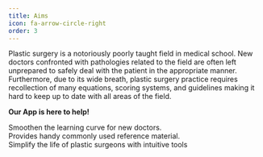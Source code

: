 ```yaml
---
title: Aims
icon: fa-arrow-circle-right
order: 3
---
```


Plastic surgery is a notoriously poorly taught field in medical school. New doctors confronted with pathologies related to the field are often left unprepared to safely deal with the patient in the appropriate manner. Furthermore, due to its wide breath, plastic surgery practice requires recollection of many equations, scoring systems, and guidelines making it hard to keep up to date with all areas of the field.

**Our App is here to help!** 

Smoothen the learning curve for new doctors.  
Provides handy commonly used reference material.  
Simplify the life of plastic surgeons with intuitive tools  
